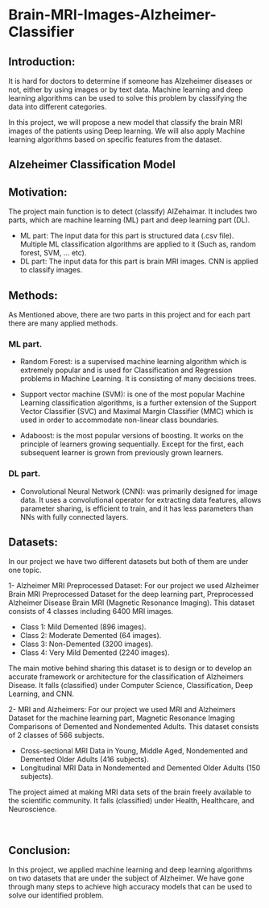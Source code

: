 # Brain-MRI-Images-Alzheimer-Classifier

## Introduction:
It is hard for doctors to determine if someone has Alzeheimer diseases or not, either by using images or by text data. Machine learning and deep learning algorithms can be used to solve this problem by classifying the data into different categories.

In this project, we will propose a new model that classify the brain MRI images of the patients using Deep learning. We will also apply Machine learning algorithms based on specific features from the dataset. 
 
## Alzeheimer Classification Model
## Motivation:
The project main function is to detect (classify) AlZehaimar. It includes two parts, which are machine learning (ML) part and deep learning part (DL).
+	ML part: The input data for this part is structured data (.csv file). Multiple ML classification algorithms are applied to it (Such as, random forest, SVM, ... etc).
+	DL part: The input data for this part is brain MRI images. CNN is applied to classify images.

## Methods:
As Mentioned above, there are two parts in this project and for each part there are many applied methods.
### ML part.
+	Random Forest: is a supervised machine learning algorithm which is extremely popular and is used for Classification and Regression problems in Machine Learning. It is consisting of many decisions trees.

+	Support vector machine (SVM): is one of the most popular Machine Learning classification algorithms, is a further extension of the Support Vector Classifier (SVC) and Maximal Margin Classifier (MMC) which is used in order to accommodate non-linear class boundaries.

+	Adaboost: is the most popular versions of boosting. It works on the principle of learners growing sequentially. Except for the first, each subsequent learner is grown from previously grown learners.
 
### DL part.
+	Convolutional Neural Network (CNN): was primarily designed for image data. It uses a convolutional operator for extracting data features, allows parameter sharing, is efficient to train, and it has less parameters than NNs with fully connected layers.

## Datasets:
In our project we have two different datasets but both of them are under one topic.

1-	Alzheimer MRI Preprocessed Dataset:
For our project we used Alzheimer Brain MRI Preprocessed Dataset for the deep learning part, Preprocessed Alzheimer Disease Brain MRI (Magnetic Resonance Imaging). This dataset consists of 4 classes including 6400 MRI images.
+	Class 1: Mild Demented (896 images).
+	Class 2: Moderate Demented (64 images).
+	Class 3: Non-Demented (3200 images).
+	Class 4: Very Mild Demented (2240 images).

The main motive behind sharing this dataset is to design or to develop an accurate framework or architecture for the classification of Alzheimers Disease. It falls (classified) under Computer Science, Classification, Deep Learning, and CNN.


2-	MRI and Alzheimers:
For our project we used MRI and Alzheimers Dataset for the machine learning part, Magnetic Resonance Imaging Comparisons of Demented and Nondemented Adults. This dataset consists of 2 classes of 566 subjects.
+	Cross-sectional MRI Data in Young, Middle Aged, Nondemented and Demented Older Adults (416 subjects).
+	Longitudinal MRI Data in Nondemented and Demented Older Adults (150 subjects).

The project aimed at making MRI data sets of the brain freely available to the scientific community. It falls (classified) under Health, Healthcare, and Neuroscience.

 
## Conclusion:
In this project, we applied machine learning and deep learning algorithms on two datasets that are under the subject of Alzheimer. We have gone through many steps to achieve high accuracy models that can be used to solve our identified problem. 


